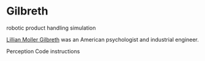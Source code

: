 # Gilbreth
robotic product handling simulation 

[Lillian Moller Gilbreth](https://en.wikipedia.org/wiki/Lillian_Moller_Gilbreth)  was an American psychologist and industrial engineer.

Perception Code instructions
